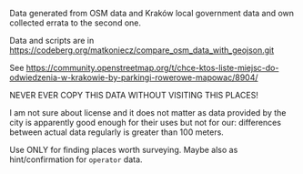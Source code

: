 Data generated from OSM data and Kraków local government data and own collected errata to the second one.

Data and scripts are in https://codeberg.org/matkoniecz/compare_osm_data_with_geojson.git

See https://community.openstreetmap.org/t/chce-ktos-liste-miejsc-do-odwiedzenia-w-krakowie-by-parkingi-rowerowe-mapowac/8904/

NEVER EVER COPY THIS DATA WITHOUT VISITING THIS PLACES!

I am not sure about license and it does not matter as data provided by the city is apparently good enough for their uses but not for our: differences between actual data regularly is greater than 100 meters.

Use ONLY for finding places worth surveying. Maybe also as hint/confirmation for `operator` data.
